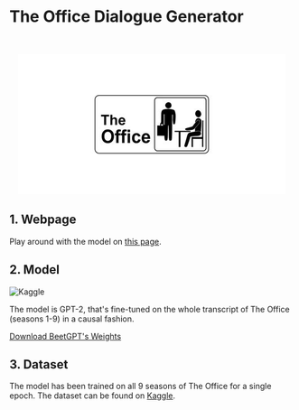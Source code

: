 # The Office Dialogue Generator

<br>

<p align="center">
<img src="./static/the-office-logo.jpg"></center>
</p>

<a id="webpage"></a>
## 1. Webpage
Play around with the model on [this page](https://auhide-beet-gpt-app-zk1umy.streamlit.app/).

<a id="model"></a>
## 2. Model
![Kaggle](https://img.shields.io/badge/Kaggle-035a7d?style=for-the-badge&logo=kaggle&logoColor=white)

The model is GPT-2, that's fine-tuned on the whole transcript of The Office (seasons 1-9) in a causal fashion.

[Download BeetGPT's Weights](https://drive.google.com/file/d/1--Ts8_8Z2K1zH7VS2KnLksQBEb7mFx2c/view?usp=sharing)

<a id="dataset"></a>
## 3. Dataset
The model has been trained on all 9 seasons of The Office for a single epoch.
The dataset can be found on [Kaggle](https://www.kaggle.com/datasets/fabriziocominetti/the-office-lines/code?datasetId=1807639).